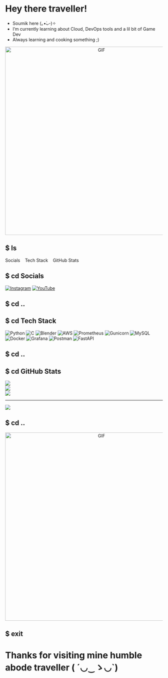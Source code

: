 # Hey there traveller!
- Soumik here (⁠｡⁠•̀⁠ᴗ⁠-⁠)⁠✧
- I’m currently learning about Cloud, DevOps tools and a lil bit of Game Dev
- Always learning and cooking something ;)

<p align="center">
  <img src="https://imgs.search.brave.com/kpJZ9ACaIiGU63l-Qr9WWjJBUc0fHrCFRvlf9erASvA/rs:fit:860:0:0:0/g:ce/aHR0cHM6Ly9tZWRp/YTMuZ2lwaHkuY29t/L21lZGlhL0pxbXVw/dVRWWllhUVg1czA5/NC8yMDAuZ2lmP2Np/ZD03OTBiNzYxMWJi/c3N5bWpvbTJ5Yndh/MWlvZjRvODE1eWJq/cGNwYm5jczRvMnV0/dnImZXA9djFfZ2lm/c19zZWFyY2gmcmlk/PTIwMC5naWYmY3Q9/Zw.gif" 
       alt="GIF" width="600">
</p>

## $ ls
<p>Socials&nbsp&nbsp&nbsp&nbspTech Stack&nbsp&nbsp&nbsp&nbspGitHub Stats</p>

## $ cd Socials
[![Instagram](https://img.shields.io/badge/Instagram-%23E4405F.svg?logo=Instagram&logoColor=white)](https://instagram.com/dopester03) [![YouTube](https://img.shields.io/badge/YouTube-%23FF0000.svg?logo=YouTube&logoColor=white)](https://youtube.com/@http://www.youtube.com/@CavemanCoding) 

## $ cd ..

## $ cd Tech Stack
![Python](https://img.shields.io/badge/python-3670A0?style=for-the-badge&logo=python&logoColor=ffdd54) ![C](https://img.shields.io/badge/c-%2300599C.svg?style=for-the-badge&logo=c&logoColor=white) ![Blender](https://img.shields.io/badge/blender-%23F5792A.svg?style=for-the-badge&logo=blender&logoColor=white) ![AWS](https://img.shields.io/badge/AWS-%23FF9900.svg?style=for-the-badge&logo=amazon-aws&logoColor=white) ![Prometheus](https://img.shields.io/badge/Prometheus-E6522C?style=for-the-badge&logo=Prometheus&logoColor=white) ![Gunicorn](https://img.shields.io/badge/gunicorn-%298729.svg?style=for-the-badge&logo=gunicorn&logoColor=white) ![MySQL](https://img.shields.io/badge/mysql-4479A1.svg?style=for-the-badge&logo=mysql&logoColor=white) ![Docker](https://img.shields.io/badge/docker-%230db7ed.svg?style=for-the-badge&logo=docker&logoColor=white) ![Grafana](https://img.shields.io/badge/grafana-%23F46800.svg?style=for-the-badge&logo=grafana&logoColor=white) ![Postman](https://img.shields.io/badge/Postman-FF6C37?style=for-the-badge&logo=postman&logoColor=white) ![FastAPI](https://img.shields.io/badge/FastAPI-005571?style=for-the-badge&logo=fastapi)

## $ cd ..

## $ cd GitHub Stats
![](https://github-readme-stats.vercel.app/api?username=soumiksutradhar&theme=vision-friendly-dark&hide_border=false&include_all_commits=false&count_private=false)<br/>
![](https://github-readme-streak-stats.herokuapp.com/?user=soumiksutradhar&theme=vision-friendly-dark&hide_border=false)<br/>
![](https://github-readme-stats.vercel.app/api/top-langs/?username=soumiksutradhar&theme=vision-friendly-dark&hide_border=false&include_all_commits=false&count_private=false&layout=compact)

---
[![](https://visitcount.itsvg.in/api?id=soumiksutradhar&icon=6&color=7)](https://visitcount.itsvg.in)

## $ cd ..

<p align="center">
  <img src="https://imgs.search.brave.com/qmUb6m9Z-KkI35k2l51JUkxU1ePjSuXIg78psPznTV4/rs:fit:860:0:0:0/g:ce/aHR0cHM6Ly9tZWRp/YTQuZ2lwaHkuY29t/L21lZGlhL3YxLlky/bGtQVGM1TUdJM05q/RXhjbWg0TldRNGFY/WTBiMmd5YXpJeGF6/azRiakU1ZGpVd05t/SjRlWEYxYm1sa1pX/WnlPR3g2ZENabGNE/MTJNVjluYVdaelgz/TmxZWEpqYUNaamRE/MW4vbGtjZVhORHc0/QWdyeWZyd3o4L2dp/cGh5LmdpZg.gif" 
       alt="GIF" width="600">
</p>

## $ exit

# Thanks for visiting mine humble abode traveller (⁠ ⁠´⁠◡⁠‿⁠ゝ⁠◡⁠`⁠)
